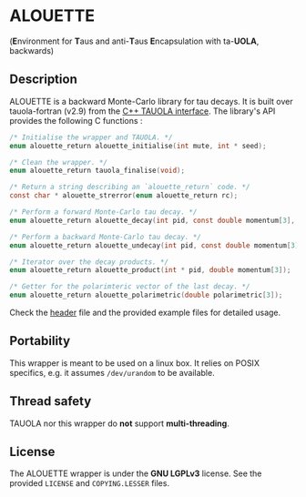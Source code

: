 # ALOUETTE
(**E**nvironment for **T**aus and anti-**T**aus **E**ncapsulation with
ta-**UOLA**, backwards)

## Description

ALOUETTE is a backward Monte-Carlo library for tau decays. It is built over
tauola-fortran (v2.9) from the [C++ TAUOLA interface](http://tauolapp.web.cern.ch/tauolapp/).
The library's API provides the following C functions :

```c
/* Initialise the wrapper and TAUOLA. */
enum alouette_return alouette_initialise(int mute, int * seed);

/* Clean the wrapper. */
enum alouette_return tauola_finalise(void);

/* Return a string describing an `alouette_return` code. */
const char * alouette_strerror(enum alouette_return rc);

/* Perform a forward Monte-Carlo tau decay. */
enum alouette_return alouette_decay(int pid, const double momentum[3], const double * polarisation);

/* Perform a backward Monte-Carlo tau decay. */
enum alouette_return alouette_undecay(int pid, const double momentum[3], alouette_polarisation_cb * polarisation, double * weight);

/* Iterator over the decay products. */
enum alouette_return alouette_product(int * pid, double momentum[3]);

/* Getter for the polarimteric vector of the last decay. */
enum alouette_return alouette_polarimetric(double polarimetric[3]);
```

Check the [header](include/alouette.h) file and the provided example files for
detailed usage.

## Portability

This wrapper is meant to be used on a linux box. It relies on POSIX specifics,
e.g. it assumes `/dev/urandom` to be available.

## Thread safety

TAUOLA nor this wrapper do **not** support **multi-threading**.

## License

The ALOUETTE wrapper is  under the **GNU LGPLv3** license. See the provided
`LICENSE` and `COPYING.LESSER` files.

